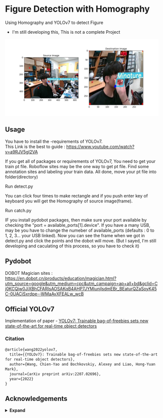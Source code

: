 # Figure Detection with Homography

Using Homography and YOLOv7 to detect Figure
* I'm still developing this, This is not a complete Project

![alt text](https://github.com/Junst/Computer-Vision/blob/main/Object%20Detection/YOLO/YOLO%20v7/Figure%20Detection%20with%20Homography/Results/outputresults.png)

## Usage

You have to install the -requirements of YOLOv7.<br>
This Link is the best to guide : https://www.youtube.com/watch?v=a9RJV5gI2VA<br>

If you get all of packages or requirements of YOLOv7, You need to get your train pt file. Roboflow sites may be the one way to get pt file. Find some annotation sites and labeling your train data. All done, move your pt file into folder(directory)

Run detect.py

You can click four times to make rectangle and if you push enter key of keyboard you will get the Homography of source image(frame).

Run catch.py

IF you install pydobot packages, then make sure your port available by checking the "port = available_ports[1].device". If you have a many USB, may be you have to change the numeber of available_ports (defaults : 0 to 1, 2, 3... your USB linked). Now you can see the frame when we got in detect.py and click the points and the dobot will move. (But I sayed, I'm still developing and caculating of this process, so you have to check it)

## Pydobot

DOBOT Magician sites : https://en.dobot.cn/products/education/magician.html?utm_source=google&utm_medium=cpc&utm_campaign=ap+all+bd&gclid=Cj0KCQjw0JiXBhCFARIsAOSAKqB4AHP7JYMiunjlsdmEBr_BEaturQZaSoyK45C-0UACiSxrdpe--WMaAvXFEALw_wcB



## Official YOLOv7

Implementation of paper - [YOLOv7: Trainable bag-of-freebies sets new state-of-the-art for real-time object detectors](https://arxiv.org/abs/2207.02696)


### Citation

```
@article{wang2022yolov7,
  title={{YOLOv7}: Trainable bag-of-freebies sets new state-of-the-art for real-time object detectors},
  author={Wang, Chien-Yao and Bochkovskiy, Alexey and Liao, Hong-Yuan Mark},
  journal={arXiv preprint arXiv:2207.02696},
  year={2022}
}
```

## Acknowledgements

<details><summary> <b>Expand</b> </summary>

Root
* [https://github.com/AlexeyAB/darknet](https://github.com/AlexeyAB/darknet)
* [https://github.com/WongKinYiu/yolor](https://github.com/WongKinYiu/yolor)
* [https://github.com/WongKinYiu/PyTorch_YOLOv4](https://github.com/WongKinYiu/PyTorch_YOLOv4)
* [https://github.com/WongKinYiu/ScaledYOLOv4](https://github.com/WongKinYiu/ScaledYOLOv4)
* [https://github.com/Megvii-BaseDetection/YOLOX](https://github.com/Megvii-BaseDetection/YOLOX)
* [https://github.com/ultralytics/yolov3](https://github.com/ultralytics/yolov3)
* [https://github.com/ultralytics/yolov5](https://github.com/ultralytics/yolov5)
* [https://github.com/DingXiaoH/RepVGG](https://github.com/DingXiaoH/RepVGG)
* [https://github.com/JUGGHM/OREPA_CVPR2022](https://github.com/JUGGHM/OREPA_CVPR2022)
* [https://github.com/TexasInstruments/edgeai-yolov5/tree/yolo-pose](https://github.com/TexasInstruments/edgeai-yolov5/tree/yolo-pose)

Personal
* [https://github.com/FW2022/Realsense_SSD_Model](https://github.com/FW2022/Realsense_SSD_Model)
* [https://github.com/dbloisi/homography-computation](https://github.com/dbloisi/homography-computation)

</details>
